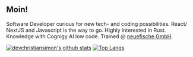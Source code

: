 ## Moin! 

Software Developer curious for new tech- and coding possibilities. React/ NextJS and Javascript is the way to go. Highly interested in Rust. Knowledge with Cognigy AI low code.
Trained @ [neuefische GmbH](https://www.neuefische.de/).

[![devchristiansimon's github stats](https://github-readme-stats.vercel.app/api?username=devchristiansimon&theme=codeSTACKr)](https://github.com/anuraghazra/github-readme-stats) [![Top Langs](https://github-readme-stats.vercel.app/api/top-langs/?username=devchristiansimon&layout=compact&theme=codeSTACKr)](https://github.com/anuraghazra/github-readme-stats)


